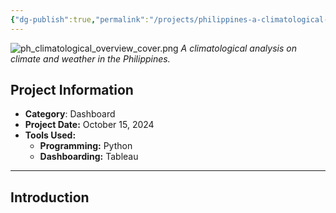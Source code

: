 ```yaml
---
{"dg-publish":true,"permalink":"/projects/philippines-a-climatological-overview/","noteIcon":"2"}
---
```


![ph_climatological_overview_cover.png](/img/user/Resources/ph_climatological_overview_cover.png)
*A climatological analysis on climate and weather in the Philippines.*

## Project Information

 - **Category**: Dashboard
 - **Project Date:** October 15, 2024
 - **Tools Used:**
	 - **Programming:** Python
	 - **Dashboarding:** Tableau


---
## Introduction

